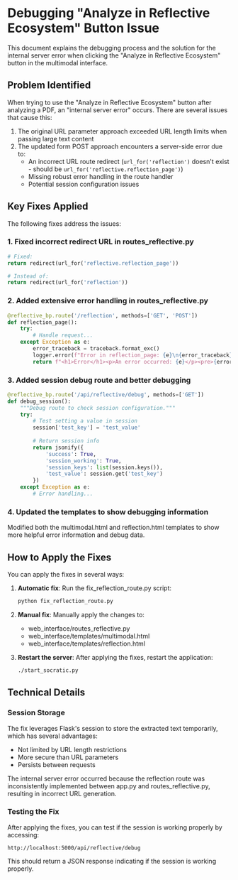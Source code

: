 # Debugging "Analyze in Reflective Ecosystem" Button Issue

This document explains the debugging process and the solution for the internal server error when clicking the "Analyze in Reflective Ecosystem" button in the multimodal interface.

## Problem Identified

When trying to use the "Analyze in Reflective Ecosystem" button after analyzing a PDF, an "internal server error" occurs. There are several issues that cause this:

1. The original URL parameter approach exceeded URL length limits when passing large text content
2. The updated form POST approach encounters a server-side error due to:
   - An incorrect URL route redirect (`url_for('reflection')` doesn't exist - should be `url_for('reflective.reflection_page')`)
   - Missing robust error handling in the route handler
   - Potential session configuration issues 

## Key Fixes Applied

The following fixes address the issues:

### 1. Fixed incorrect redirect URL in routes_reflective.py

```python
# Fixed:
return redirect(url_for('reflective.reflection_page'))

# Instead of:
return redirect(url_for('reflection'))
```

### 2. Added extensive error handling in routes_reflective.py

```python
@reflective_bp.route('/reflection', methods=['GET', 'POST'])
def reflection_page():
    try:
        # Handle request...
    except Exception as e:
        error_traceback = traceback.format_exc()
        logger.error(f"Error in reflection_page: {e}\n{error_traceback}")
        return f"<h1>Error</h1><p>An error occurred: {e}</p><pre>{error_traceback}</pre>", 500
```

### 3. Added session debug route and better debugging

```python
@reflective_bp.route('/api/reflective/debug', methods=['GET'])
def debug_session():
    """Debug route to check session configuration."""
    try:
        # Test setting a value in session
        session['test_key'] = 'test_value'
        
        # Return session info
        return jsonify({
            'success': True,
            'session_working': True,
            'session_keys': list(session.keys()),
            'test_value': session.get('test_key')
        })
    except Exception as e:
        # Error handling...
```

### 4. Updated the templates to show debugging information

Modified both the multimodal.html and reflection.html templates to show more helpful error information and debug data.

## How to Apply the Fixes

You can apply the fixes in several ways:

1. **Automatic fix**: Run the fix_reflection_route.py script:
   ```bash
   python fix_reflection_route.py
   ```

2. **Manual fix**: Manually apply the changes to:
   - web_interface/routes_reflective.py
   - web_interface/templates/multimodal.html
   - web_interface/templates/reflection.html

3. **Restart the server**: After applying the fixes, restart the application:
   ```bash
   ./start_socratic.py
   ```

## Technical Details

### Session Storage

The fix leverages Flask's session to store the extracted text temporarily, which has several advantages:
- Not limited by URL length restrictions
- More secure than URL parameters
- Persists between requests

The internal server error occurred because the reflection route was inconsistently implemented between app.py and routes_reflective.py, resulting in incorrect URL generation.

### Testing the Fix

After applying the fixes, you can test if the session is working properly by accessing:
```
http://localhost:5000/api/reflective/debug
```

This should return a JSON response indicating if the session is working properly.
